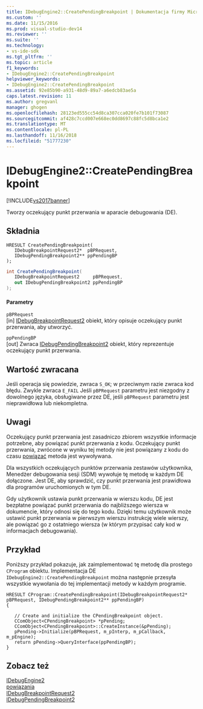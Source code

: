 ```yaml
---
title: IDebugEngine2::CreatePendingBreakpoint | Dokumentacja firmy Microsoft
ms.custom: ''
ms.date: 11/15/2016
ms.prod: visual-studio-dev14
ms.reviewer: ''
ms.suite: ''
ms.technology:
- vs-ide-sdk
ms.tgt_pltfrm: ''
ms.topic: article
f1_keywords:
- IDebugEngine2::CreatePendingBreakpoint
helpviewer_keywords:
- IDebugEngine2::CreatePendingBreakpoint
ms.assetid: 92e85b90-a931-48d9-89a7-a6edcb83ae5a
caps.latest.revision: 11
ms.author: gregvanl
manager: ghogen
ms.openlocfilehash: 28123ed555cc54d8ca307cca020fe7b101f73087
ms.sourcegitcommit: af428c7ccd007e668ec0dd8697c88fc5d8bca1e2
ms.translationtype: MT
ms.contentlocale: pl-PL
ms.lasthandoff: 11/16/2018
ms.locfileid: "51777230"
---
```

# <a name="idebugengine2creatependingbreakpoint"></a>IDebugEngine2::CreatePendingBreakpoint
[!INCLUDE[vs2017banner](../../../includes/vs2017banner.md)]

Tworzy oczekujący punkt przerwania w aparacie debugowania (DE).  
  
## <a name="syntax"></a>Składnia  
  
```cpp#  
HRESULT CreatePendingBreakpoint(   
   IDebugBreakpointRequest2*  pBPRequest,  
   IDebugPendingBreakpoint2** ppPendingBP  
);  
```  
  
```csharp  
int CreatePendingBreakpoint(   
   IDebugBreakpointRequest2     pBPRequest,  
   out IDebugPendingBreakpoint2 ppPendingBP  
);  
```  
  
#### <a name="parameters"></a>Parametry  
 `pBPRequest`  
 [in] [IDebugBreakpointRequest2](../../../extensibility/debugger/reference/idebugbreakpointrequest2.md) obiekt, który opisuje oczekujący punkt przerwania, aby utworzyć.  
  
 `ppPendingBP`  
 [out] Zwraca [IDebugPendingBreakpoint2](../../../extensibility/debugger/reference/idebugpendingbreakpoint2.md) obiekt, który reprezentuje oczekujący punkt przerwania.  
  
## <a name="return-value"></a>Wartość zwracana  
 Jeśli operacja się powiedzie, zwraca `S_OK`; w przeciwnym razie zwraca kod błędu. Zwykle zwraca `E_FAIL` Jeśli `pBPRequest` parametru jest niezgodny z dowolnego języka, obsługiwane przez DE, jeśli `pBPRequest` parametru jest nieprawidłowa lub niekompletna.  
  
## <a name="remarks"></a>Uwagi  
 Oczekujący punkt przerwania jest zasadniczo zbiorem wszystkie informacje potrzebne, aby powiązać punkt przerwania z kodu. Oczekujący punkt przerwania, zwrócone w wyniku tej metody nie jest powiązany z kodu do czasu [powiązać](../../../extensibility/debugger/reference/idebugpendingbreakpoint2-bind.md) metoda jest wywoływana.  
  
 Dla wszystkich oczekujących punktów przerwania zestawów użytkownika, Menedżer debugowania sesji (SDM) wywołuje tę metodę w każdym DE dołączone. Jest DE, aby sprawdzić, czy punkt przerwania jest prawidłowa dla programów uruchomionych w tym DE.  
  
 Gdy użytkownik ustawia punkt przerwania w wierszu kodu, DE jest bezpłatne powiązać punkt przerwania do najbliższego wiersza w dokumencie, który odnosi się do tego kodu. Dzięki temu użytkownik może ustawić punkt przerwania w pierwszym wierszu instrukcję wiele wierszy, ale powiązać go z ostatniego wiersza (w którym przypisać cały kod w informacjach debugowania).  
  
## <a name="example"></a>Przykład  
 Poniższy przykład pokazuje, jak zaimplementować tę metodę dla prostego `CProgram` obiektu. Implementacja DE `IDebugEngine2::CreatePendingBreakpoint` można następnie przesyła wszystkie wywołania do tej implementacji metody w każdym programie.  
  
```  
HRESULT CProgram::CreatePendingBreakpoint(IDebugBreakpointRequest2* pBPRequest, IDebugPendingBreakpoint2** ppPendingBP)     
{    
  
   // Create and initialize the CPendingBreakpoint object.  
   CComObject<CPendingBreakpoint> *pPending;    
   CComObject<CPendingBreakpoint>::CreateInstance(&pPending);    
   pPending->Initialize(pBPRequest, m_pInterp, m_pCallback, m_pEngine);    
   return pPending->QueryInterface(ppPendingBP);    
}    
```  
  
## <a name="see-also"></a>Zobacz też  
 [IDebugEngine2](../../../extensibility/debugger/reference/idebugengine2.md)   
 [powiązania](../../../extensibility/debugger/reference/idebugpendingbreakpoint2-bind.md)   
 [IDebugBreakpointRequest2](../../../extensibility/debugger/reference/idebugbreakpointrequest2.md)   
 [IDebugPendingBreakpoint2](../../../extensibility/debugger/reference/idebugpendingbreakpoint2.md)

